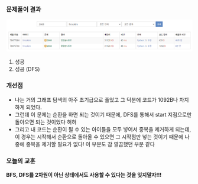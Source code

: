 ### 문제풀이 결과

![image-20240517221205275](feedback.assets/image-20240517221205275.png)

1. 성공
2. 성공 (DFS)



### 개선점

* 나는 거의 그래프 탐색의 아주 초기급으로 풀었고 그 덕분에 코드가 1092B나 차지하게 되었다.
* 그런데 이 문제는 순환을 하면 되는 것이기 때문에, DFS를 통해서 start 지점으로만 돌아오면 되는 것이었다 허허
* 그리고 내 코드는 순환이 될 수 있는 아이들을 모두 넣어서 중복을 제거하게 되는데, 이 경우는 시작해서 순환으로 돌아올 수 있으면 그 시작점만 넣는 것이기 때문에 나중에 중복을 제거할 필요가 없다! 이 부분도 참 깔끔했던 부분 같다



### 오늘의 교훈

**BFS, DFS를 2차원이 아닌 상태에서도 사용할 수 있다는 것을 잊지말자!!!**